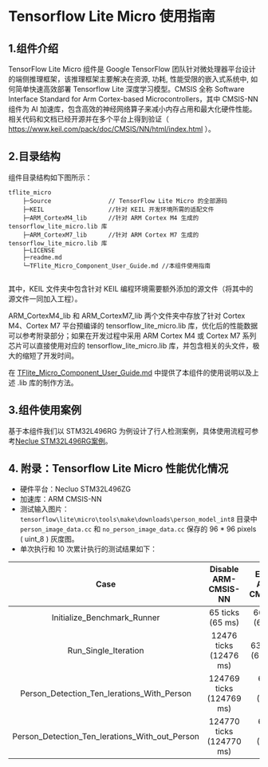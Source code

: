 # Tensorflow Lite Micro 使用指南

## 1.组件介绍

TensorFlow Lite Micro 组件是 Google TensorFlow 团队针对微处理器平台设计的端侧推理框架，该推理框架主要解决在资源, 功耗, 性能受限的嵌入式系统中, 如何简单快速高效部署 Tensorflow Lite 深度学习模型。CMSIS 全称 Software Interface Standard for Arm Cortex-based Microcontrollers，其中 CMSIS-NN 组件为 AI 加速库，包含高效的神经网络算子来减小内存占用和最大化硬件性能。相关代码和文档已经开源并在多个平台上得到验证（ https://www.keil.com/pack/doc/CMSIS/NN/html/index.html ）。

## 2.目录结构

组件目录结构如下图所示：

```
tflite_micro
    ├─Source           		// TensorFlow Lite Micro 的全部源码
    ├─KEIL  			    //针对 KEIL 开发环境所需的适配文件
    ├─ARM_CortexM4_lib		//针对 ARM Cortex M4 生成的 tensorflow_lite_micro.lib 库
    ├─ARM_CortexM7_lib		//针对 ARM Cortex M7 生成的 tensorflow_lite_micro.lib 库
    ├─LICENSE	
    ├─readme.md				
    └─TFlite_Micro_Component_User_Guide.md //本组件使用指南
    
```

其中，KEIL 文件夹中包含针对 KEIL 编程环境需要额外添加的源文件（将其中的源文件一同加入工程）。

ARM_CortexM4_lib 和 ARM_CortexM7_lib 两个文件夹中存放了针对 Cortex M4、Cortex M7 平台预编译的 tensorflow_lite_micro.lib 库，优化后的性能数据可以参考附录部分；如果在开发过程中采用 ARM Cortex M4 或 Cortex M7 系列芯片可以直接使用对应的 tensorflow_lite_micro.lib 库，并包含相关的头文件，极大的缩短了开发时间。

在 [TFlite_Micro_Component_User_Guide.md](./TFlite_Micro_Component_User_Guide.md) 中提供了本组件的使用说明以及上述 .lib 库的制作方法。

## 3.组件使用案例

基于本组件我们以 STM32L496RG 为例设计了行人检测案例，具体使用流程可参考[Neclue STM32L496RG案例](../../../board/NUCLEO_STM32L496ZG/KEIL/tflitemicro_person_detection/TFlite_Micro_Demo移植参考指南（Keil版）.md)。

## 4. 附录：Tensorflow Lite Micro 性能优化情况

- 硬件平台：Necluo STM32L496ZG
- 加速库：ARM CMSIS-NN
- 测试输入图片：`tensorflow\lite\micro\tools\make\downloads\person_model_int8` 目录中 `person_image_data.cc` 和 `no_person_image_data.cc` 保存的 96 * 96 pixels ( uint_8 ) 灰度图。
- 单次执行和 10 次累计执行的测试结果如下：

|                      Case                      |   Disable ARM-CMSIS-NN   |   Enable ARM-CMSISNN   | Improvement |
| :--------------------------------------------: | :----------------------: | :------------------: | :---------: |
|          Initialize_Benchmark_Runner           |     65 ticks (65 ms)     |   66 ticks (66 ms)   |      *      |
|              Run_Single_Iteration              |  12476 ticks (12476 ms)  |  633 ticks (633 ms)  |   19.71X    |
|   Person_Detection_Ten_Ierations_With_Person   | 124769 ticks (124769 ms) | 6324 ticks (6324 ms) |   19.73X    |
| Person_Detection_Ten_Ierations_With_out_Person | 124770 ticks (124770 ms) | 6325 ticks (6325 ms) |   19.72X    |

